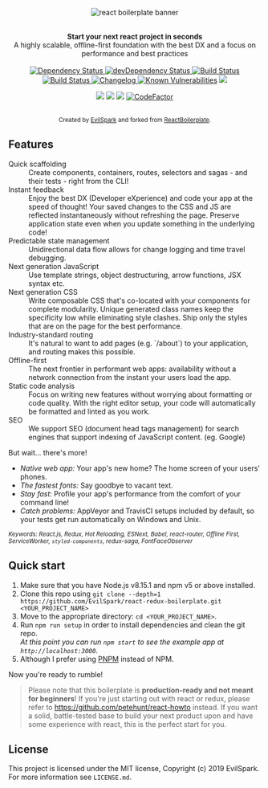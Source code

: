 <p align=center>
<img src="https://raw.githubusercontent.com/EvilSpark/react-redux-boilerplate/master/app/components/common/assets/images/Main.png" alt="react boilerplate banner" align="center" />
</p>
<br />

<div align="center"><strong>Start your next react project in seconds</strong></div>
<div align="center">A highly scalable, offline-first foundation with the best DX and a focus on performance and best practices</div>

<br />

<div align="center">
  <!-- Dependency Status -->
  <a href="https://david-dm.org/EvilSpark/react-redux-boilerplate">
    <img src="https://david-dm.org/EvilSpark/react-redux-boilerplate.svg" alt="Dependency Status" />
  </a>
  <!-- devDependency Status -->
  <a href="https://david-dm.org/EvilSpark/react-redux-boilerplate#info=devDependencies">
    <img src="https://david-dm.org/EvilSpark/react-redux-boilerplate/dev-status.svg" alt="devDependency Status" />
  </a>
  <!-- Build Status -->
  <a href="https://travis-ci.com/EvilSpark/react-redux-boilerplate">
    <img src="https://travis-ci.com/EvilSpark/react-redux-boilerplate.svg" alt="Build Status" />
  </a>
  <a href="https://ci.appveyor.com/project/EvilSpark/react-redux-boilerplate/">
    <img src="https://ci.appveyor.com/api/projects/status/27e8kknj4cm6a4ui?svg=true" alt="Build Status" />
  </a>
  <a href="https://github.com/frinyvonnick/gitmoji-changelog">
    <img src="https://img.shields.io/badge/Changelog-gitmoji-brightgreen.svg" alt="Changelog" />
  </a>
<!-- Security Status -->
<a href="https://snyk.io/test/github/EvilSpark/react-redux-boilerplate?targetFile=package.json"><img src="https://snyk.io/test/github/EvilSpark/react-redux-boilerplate/badge.svg?targetFile=package.json" alt="Known Vulnerabilities" data-canonical-src="https://snyk.io/test/github/EvilSpark/react-redux-boilerplate?targetFile=package.json" style="max-width:100%;"></a>
<a href="https://depshield.sonatype.org/badges/EvilSpark/react-redux-boilerplate/depshield.svg"><img src="https://depshield.github.io" /></a>

<!-- maintenance Status -->

<a href="https://codeclimate.com/github/EvilSpark/react-redux-boilerplate/maintainability"><img src="https://api.codeclimate.com/v1/badges/6787b5dca452dbc2a427/maintainability" /></a>
</a>
<a href="https://bettercodehub.com/results/EvilSpark/react-redux-boilerplate"><img src='https://bettercodehub.com/edge/badge/EvilSpark/react-redux-boilerplate?branch=master'></a>
</a>
<a href="https://www.codacy.com/manual/kamrantahir25/react-redux-boilerplate?utm_source=github.com&amp;utm_medium=referral&amp;utm_content=EvilSpark/react-redux-boilerplate&amp;utm_campaign=Badge_Grade"><img src="https://api.codacy.com/project/badge/Grade/52515b479e684f14825366684a13a910"/></a>
<a href="https://www.codefactor.io/repository/github/evilspark/react-redux-boilerplate"><img src="https://www.codefactor.io/repository/github/evilspark/react-redux-boilerplate/badge" alt="CodeFactor" /></a>

</div>

<br />

<div align="center">
  <sub>Created by <a href="https://github.com/EvilSpark">EvilSpark</a> and forked from <a href="https://www.reactboilerplate.com/">ReactBoilerplate</a>.</sub>
</div>

## Features

<dl>
  <dt>Quick scaffolding</dt>
  <dd>Create components, containers, routes, selectors and sagas - and their tests - right from the CLI!</dd>

  <dt>Instant feedback</dt>
  <dd>Enjoy the best DX (Developer eXperience) and code your app at the speed of thought! Your saved changes to the CSS and JS are reflected instantaneously without refreshing the page. Preserve application state even when you update something in the underlying code!</dd>

  <dt>Predictable state management</dt>
  <dd>Unidirectional data flow allows for change logging and time travel debugging.</dd>

  <dt>Next generation JavaScript</dt>
  <dd>Use template strings, object destructuring, arrow functions, JSX syntax etc.</dd>

  <dt>Next generation CSS</dt>
  <dd>Write composable CSS that's co-located with your components for complete modularity. Unique generated class names keep the specificity low while eliminating style clashes. Ship only the styles that are on the page for the best performance.</dd>

  <dt>Industry-standard routing</dt>
  <dd>It's natural to want to add pages (e.g. `/about`) to your application, and routing makes this possible.</dd>

  <dt>Offline-first</dt>
  <dd>The next frontier in performant web apps: availability without a network connection from the instant your users load the app.</dd>

  <dt>Static code analysis</dt>
  <dd>Focus on writing new features without worrying about formatting or code quality. With the right editor setup, your code will automatically be formatted and linted as you work.</dd>

  <dt>SEO</dt>
  <dd>We support SEO (document head tags management) for search engines that support indexing of JavaScript content. (eg. Google)</dd>
</dl>

But wait... there's more!

- _Native web app:_ Your app's new home? The home screen of your users' phones.
- _The fastest fonts:_ Say goodbye to vacant text.
- _Stay fast_: Profile your app's performance from the comfort of your command
  line!
- _Catch problems:_ AppVeyor and TravisCI setups included by default, so your
  tests get run automatically on Windows and Unix.

<sub><i>Keywords: React.js, Redux, Hot Reloading, ESNext, Babel, react-router, Offline First, ServiceWorker, `styled-components`, redux-saga, FontFaceObserver</i></sub>

## Quick start

1.  Make sure that you have Node.js v8.15.1 and npm v5 or above installed.
2.  Clone this repo using `git clone --depth=1 https://github.com/EvilSpark/react-redux-boilerplate.git <YOUR_PROJECT_NAME>`
3.  Move to the appropriate directory: `cd <YOUR_PROJECT_NAME>`.<br />
4.  Run `npm run setup` in order to install dependencies and clean the git repo.<br />
    _At this point you can run `npm start` to see the example app at `http://localhost:3000`._
5.  Although I prefer using <a href="https://pnpm.js.org/">PNPM</a> instead of NPM.

Now you're ready to rumble!

> Please note that this boilerplate is **production-ready and not meant for beginners**! If you're just starting out with react or redux, please refer to https://github.com/petehunt/react-howto instead. If you want a solid, battle-tested base to build your next product upon and have some experience with react, this is the perfect start for you.

## License

This project is licensed under the MIT license, Copyright (c) 2019 EvilSpark. For more information see `LICENSE.md`.
